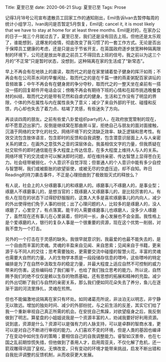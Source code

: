 Title: 夏至已至
date: 2020-06-21
Slug: 夏至已至
Tags: Prose



记得3月18号公司宣布遣散员工回家工作的通知刚出，Emil告诉Ivan去暂停每周的统计小组学习，Ivan询问是否暂定5月恢复，Emil说: cancel it, it is most likely that we have to stay at home for at least three months. Emil是对的，在家办公的日子一晃三个月就过去了，夏至已至，我们还是没有回去上班。但他还是太乐观了，谁能想到，这爆发的疫情，彻底改变了我习惯了的一套工作方式。无论是否出于保障员工健康的考虑，还是只是出于节省开支，在英国政府逐步放宽种种隔离限制的环境下，公司还是放出年底之前员工不得回去上班的信号。我之前以为这三个月的“不正常”只是暂时状态，没想到，这种隔离在家的生活成了“新常态”。


早上不再会有在地铁上的晨读，取而代之的是在家里铺着垫子健身的挥汗如雨；不再会有在公司茶水间的早餐闲扯，取而代之的是在千篇一律的燕麦粥配百家讲坛的音频故事；中午不再会有在健身房的争分夺秒，取而代之的一整天坐在桌前有一搭没一搭的回复邮件开电话会议；傍晚不再会有期待下班的心情和在超市挑选晚餐食材的纠结，取而代之的是带有茫然和自虐式的健身。生活和工作没有了明显的界限，个体的外在属性与内在属性丧失了意义；减少了来自外部的干扰、碰撞和反馈，内心却也失去了着力点、枯竭了灵感，有些迷失了方向。


再谈谈四周的朋友。之前有些爱八卦爱组织party的人，在政府放宽管制的现在，却不愿意迈出家门，反倒是继续窝在那曲房斗室，拒绝自己与朋友的面对面接触，沉湎于网络的文字化的社交。网络环境下的交流缺乏效率、缺乏逻辑和思考性。有效交流包含肢体语言，包含即时的反馈和自我调整，包含潜意识层面上人与人亲密关系的建立，在画外之意弦外之音的深层体会。我虽相信文字的力量，但我质疑在社交软件的即时通信能在多大程度上传达信息，在多大程度上维持人与人的关系。网络环境下的交流或许可以解决即时问题，却在维持亲密、传达智慧上显得苍白无力。社会纽带被弱化，个人意识不自觉浮现；但普通人的个人意识中能有多少自控与智慧啊，我们或被膨胀的欲望驱使，或被无尽的空虚压迫，却不自知。昨日Reading的持刀袭击事件，不正是心理扭曲到了极致毁灭式的释放么？


有人说，社会上的人分琢磨事儿的和琢磨人的。琢磨事儿不琢磨人的，是事业型；琢磨人不琢磨事儿的，是想当官的；既琢磨人又琢磨事儿的，是比较厉害的人。有些人在现在的状态下过得舒舒服服的，这类人大多是喜欢琢磨事儿的内向人，减少的外出使得他们免于人事的纷扰；出了心理问题的人，比较多的是琢磨人的，没人琢磨了，心里空了，有点落寞。能干的人需要琢磨事儿也琢磨人，没多少人琢磨了，虽然现在还有事儿在心里装着，但时间一长，身心发展也不会全面。我性格上是个爱琢磨的人，银行的复杂人事是一个很重要的资源，现在这个优势一削弱，对我不啻为一个打击。


另外的一个打击在于灵感的缺失。我很早就意识到，我最爱的也最不能失去的，是一个自由而丰富的灵魂。灵魂的丰盈来自见闻、来自思索；见闻来自于书籍，更来源于与不同人的交往；思考需要独处，更需要交流中碰撞的智慧火花。丰富的灵魂也需要大自然的力量。人的生物学本质是一段段储存信息的嘌呤，这些嘌呤的特定编排是为了在自然中汲取生存的稳定力量，并最大程度上适应自然不可控制的威力带来的伤害。这些编码给了我们躯干，也给了我们独立思考的能力。所以说，自然赐予我们的绝不仅仅是赖以生存的物质基础，还有思想的拓展和精神的充盈。减少的外出切断了我们与自然的亲密关系，那么我们便如同花朵失去了养分，鱼儿在逐渐干涸的河流里挣扎，灵魂在煎熬。


但也不能偏激地说隔离在家只有坏处。如同诸葛亮所说，非淡泊无以明志，非宁静无以致远。增加的独处时间、减少的外部纷扰，与之前生活的反差，其实它们给了我一个重新审视自己真正所需的机会。在安抚自己焦躁，对欲望瘦身之后，我反倒做到了明志。算星盘的小姐姐说我是一个资源丰富的人，劝诫我要好好利用资源。说到底，资源是什么？资源可以是强有力的人脉支持，可以是卓群的智商水准，更可以是对自己不断进行审视的能力。人们喜欢不变的环境，但是人类的基因也编译了在变动中如何生存的策略；要相信自己的自我调整能力。睿智如汉景帝，也在七国之乱前期惊慌失措，但他做到了善用人才，启用周亚夫，不仅化解了危机，还一箭双雕得巩固了皇权。无惧改变，只有变动的环境才能带来挑战，启发不断出错和自我批评调整的反馈机制，从而收获更大发展。